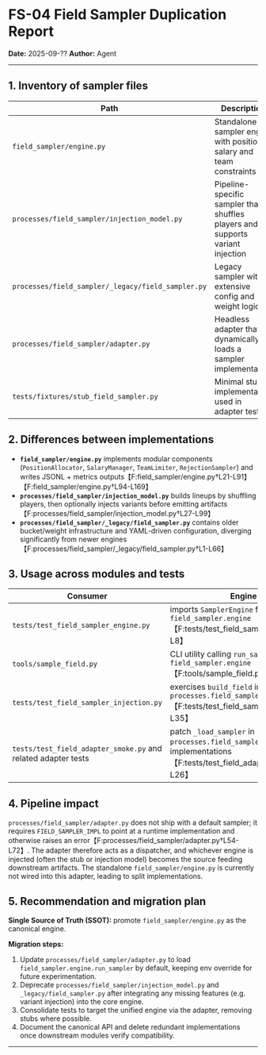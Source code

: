 # FS-04 Field Sampler Duplication Report

**Date:** 2025-09-??
**Author:** Agent

---

## 1. Inventory of sampler files

| Path | Description | Key imports |
|---|---|---|
| `field_sampler/engine.py` | Standalone sampler engine with position, salary and team constraints | `pandas`, `validators.lineup_rules` |
| `processes/field_sampler/injection_model.py` | Pipeline-specific sampler that shuffles players and supports variant injection | `pandas`, `validators.lineup_rules`, `random` |
| `processes/field_sampler/_legacy/field_sampler.py` | Legacy sampler with extensive config and weight logic | `yaml`, `numpy`, `paths` |
| `processes/field_sampler/adapter.py` | Headless adapter that dynamically loads a sampler implementation | `os`, `pipeline.io.*` |
| `tests/fixtures/stub_field_sampler.py` | Minimal stub implementation used in adapter tests | — |

## 2. Differences between implementations

- **`field_sampler/engine.py`** implements modular components (`PositionAllocator`, `SalaryManager`, `TeamLimiter`, `RejectionSampler`) and writes JSONL + metrics outputs【F:field_sampler/engine.py†L21-L91】【F:field_sampler/engine.py†L94-L169】
- **`processes/field_sampler/injection_model.py`** builds lineups by shuffling players, then optionally injects variants before emitting artifacts【F:processes/field_sampler/injection_model.py†L27-L99】
- **`processes/field_sampler/_legacy/field_sampler.py`** contains older bucket/weight infrastructure and YAML-driven configuration, diverging significantly from newer engines【F:processes/field_sampler/_legacy/field_sampler.py†L1-L66】

## 3. Usage across modules and tests

| Consumer | Engine used |
|---|---|
| `tests/test_field_sampler_engine.py` | imports `SamplerEngine` from `field_sampler.engine`【F:tests/test_field_sampler_engine.py†L1-L8】 |
| `tools/sample_field.py` | CLI utility calling `run_sampler` from `field_sampler.engine`【F:tools/sample_field.py†L1-L40】 |
| `tests/test_field_sampler_injection.py` | exercises `build_field` in `processes.field_sampler.injection_model`【F:tests/test_field_sampler_injection.py†L7-L35】 |
| `tests/test_field_adapter_smoke.py` and related adapter tests | patch `_load_sampler` in `processes.field_sampler.adapter` to stub implementations【F:tests/test_field_adapter_smoke.py†L1-L26】 |

## 4. Pipeline impact

`processes/field_sampler/adapter.py` does not ship with a default sampler; it requires `FIELD_SAMPLER_IMPL` to point at a runtime implementation and otherwise raises an error【F:processes/field_sampler/adapter.py†L54-L72】. The adapter therefore acts as a dispatcher, and whichever engine is injected (often the stub or injection model) becomes the source feeding downstream artifacts. The standalone `field_sampler/engine.py` is currently not wired into this adapter, leading to split implementations.

## 5. Recommendation and migration plan

**Single Source of Truth (SSOT):** promote `field_sampler/engine.py` as the canonical engine.

**Migration steps:**
1. Update `processes/field_sampler/adapter.py` to load `field_sampler.engine.run_sampler` by default, keeping env override for future experimentation.
2. Deprecate `processes/field_sampler/injection_model.py` and `_legacy/field_sampler.py` after integrating any missing features (e.g. variant injection) into the core engine.
3. Consolidate tests to target the unified engine via the adapter, removing stubs where possible.
4. Document the canonical API and delete redundant implementations once downstream modules verify compatibility.

---
